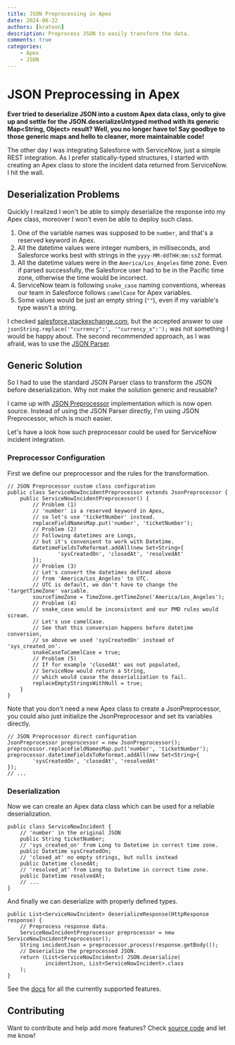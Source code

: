```yaml
---
title: JSON Preprocessing in Apex
date: 2024-06-22
authors: [kratoon]
description: Preprocess JSON to easily transform the data.
comments: true
categories:
    - Apex
    - JSON
---
```


# JSON Preprocessing in Apex

**Ever tried to deserialize JSON into a custom Apex data class, only to give up
and settle for the JSON.deserializeUntyped method with its generic
Map&lt;String, Object> result? Well, you no longer have to! Say goodbye to those
generic maps and hello to cleaner, more maintainable code!**

The other day I was integrating Salesforce with ServiceNow, just a simple REST
integration. As I prefer statically-typed structures, I started with creating an
Apex class to store the incident data returned from ServiceNow. I hit the wall.

<!-- more -->

## Deserialization Problems

Quickly I realized I won't be able to simply deserialize the response into my
Apex class, moreover I won't even be able to deploy such class.

1. One of the variable names was supposed to be `number`, and that's a reserved
   keyword in Apex.
2. All the datetime values were integer numbers, in milliseconds, and Salesforce
   works best with strings in the `yyyy-MM-ddTHH:mm:ssZ` format.
3. All the datetime values were in the `America/Los_Angeles` time zone. Even if
   parsed successfully, the Salesforce user had to be in the Pacific time zone,
   otherwise the time would be incorrect.
4. ServiceNow team is following `snake_case` naming conventions, whereas our
   team in Salesforce follows `camelCase` for Apex variables.
5. Some values would be just an empty string (`""`), even if my variable's type
   wasn't a string.

I checked [salesforce.stackexchange.com], but the accepted answer to use
`jsonString.replace('"currency":', '"currency_x":');` was not something I would
be happy about. The second recommended approach, as I was afraid, was to use the
[JSON Parser].

## Generic Solution

So I had to use the standard JSON Parser class to transform the JSON before
deserialization. Why not make the solution generic and reusable?

I came up with [JSON Preprocessor] implementation which is now open source.
Instead of using the JSON Parser directly, I'm using JSON Preprocessor, which is
much easier.

Let's have a look how such preprocessor could be used for ServiceNow incident
integration.

### Preprocessor Configuration

First we define our preprocessor and the rules for the transformation.

```apex
// JSON Preprocessor custom class configuration
public class ServiceNowIncidentPreprocessor extends JsonPreprocessor {
    public ServiceNowIncidentPreprocessor() {
        // Problem (1)
        // 'number' is a reserved keyword in Apex,
        // so let's use 'ticketNumber' instead.
        replaceFieldNamesMap.put('number', 'ticketNumber');
        // Problem (2)
        // Following datetimes are Longs,
        // but it's convenient to work with Datetime.
        datetimeFieldsToReformat.addAll(new Set<String>{
                'sysCreatedOn', 'closedAt', 'resolvedAt'
        });
        // Problem (3)
        // Let's convert the datetimes defined above
        // from 'America/Los_Angeles' to UTC.
        // UTC is default, we don't have to change the 'targetTimeZone' variable.
        sourceTimeZone = TimeZone.getTimeZone('America/Los_Angeles');
        // Problem (4)
        // snake_case would be inconsistent and our PMD rules would scream.
        // Let's use camelCase.
        // See that this conversion happens before datetime conversion,
        // so above we used 'sysCreatedOn' instead of 'sys_created_on'.
        snakeCaseToCamelCase = true;
        // Problem (5)
        // If for example 'closedAt' was not populated,
        // ServiceNow would return a String,
        // which would cause the deserialization to fail.
        replaceEmptyStringsWithNull = true;
    }
}
```

Note that you don't need a new Apex class to create a JsonPreprocessor, you
could also just initialize the JsonPreprocessor and set its variables directly.

```apex
// JSON Preprocessor direct configuration
JsonPreprocessor preprocessor = new JsonPreprocessor();
preprocessor.replaceFieldNamesMap.put('number', 'ticketNumber');
preprocessor.datetimeFieldsToReformat.addAll(new Set<String>{
        'sysCreatedOn', 'closedAt', 'resolvedAt'
});
// ...
```

### Deserialization

Now we can create an Apex data class which can be used for a reliable
deserialization.

```apex
public class ServiceNowIncident {
    // 'number' in the original JSON
    public String ticketNumber;
    // 'sys_created_on' from Long to Datetime in correct time zone.
    public Datetime sysCreatedOn;
    // 'closed_at' no empty strings, but nulls instead
    public Datetime closedAt;
    // 'resolved_at' from Long to Datetime in correct time zone.
    public Datetime resolvedAt;
    // ...
}
```

And finally we can deserialize with properly defined types.

```apex
public List<ServiceNowIncident> deserializeResponse(HttpResponse response) {
    // Preprocess response data.
    ServiceNowIncidentPreprocessor preprocessor = new ServiceNowIncidentPreprocessor();
    String incidentJson = preprocessor.process(response.getBody());
    // Deserialize the preprocessed JSON.
    return (List<ServiceNowIncident>) JSON.deserialize(
            incidentJson, List<ServiceNowIncident>.class
    );
}
```

See the [docs] for all the currently supported features.

## Contributing

Want to contribute and help add more features? Check [source code] and let me
know!

[source code]:
    https://github.com/kratapps/component-library/blob/main/src/library/classes/JsonPreprocessor.cls
[JSON Preprocessor]:
    https://github.com/kratapps/component-library/blob/main/src/library/classes/JsonPreprocessor.cls
[docs]: https://docs.kratapps.com/component-library/json-preprocessor/
[salesforce.stackexchange.com]:
    https://salesforce.stackexchange.com/questions/2276/how-do-you-deserialize-json-properties-that-are-reserved-words-in-apex
[JSON Parser]:
    https://developer.salesforce.com/docs/atlas.en-us.apexref.meta/apexref/apex_class_System_JsonParser.htm
